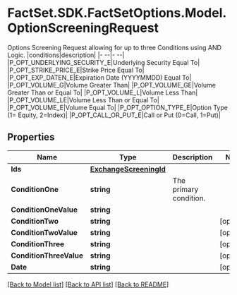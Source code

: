 # FactSet.SDK.FactSetOptions.Model.OptionScreeningRequest
Options Screening Request allowing for up to three Conditions using AND Logic. |conditions|description| |- --|- --| |P_OPT_UNDERLYING_SECURITY_E|Underlying Security Equal To| |P_OPT_STRIKE_PRICE_E|Strike Price Equal To| |P_OPT_EXP_DATEN_E|Expiration Date (YYYYMMDD) Equal To| |P_OPT_VOLUME_G|Volume Greater Than| |P_OPT_VOLUME_GE|Volume Greater Than or Equal To| |P_OPT_VOLUME_L|Volume Less Than| |P_OPT_VOLUME_LE|Volume Less Than or Equal To| |P_OPT_VOLUME_E|Volume Equal To| |P_OPT_OPTION_TYPE_E|Option Type (1= Equity, 2=Index)| |P_OPT_CALL_OR_PUT_E|Call or Put (0=Call, 1=Put)| 

## Properties

Name | Type | Description | Notes
------------ | ------------- | ------------- | -------------
**Ids** | [**ExchangeScreeningId**](ExchangeScreeningId.md) |  | 
**ConditionOne** | **string** | The primary condition. | 
**ConditionOneValue** | **string** |  | 
**ConditionTwo** | **string** |  | [optional] 
**ConditionTwoValue** | **string** |  | [optional] 
**ConditionThree** | **string** |  | [optional] 
**ConditionThreeValue** | **string** |  | [optional] 
**Date** | **string** |  | [optional] 

[[Back to Model list]](../README.md#documentation-for-models) [[Back to API list]](../README.md#documentation-for-api-endpoints) [[Back to README]](../README.md)

